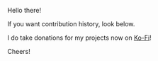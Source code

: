 Hello there!

If you want contribution history, look below.

I do take donations for my projects now on [Ko-Fi](https://ko-fi.com/lightsage)!

Cheers!

